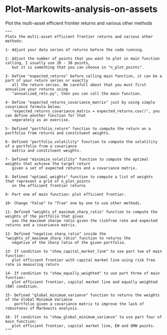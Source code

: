 # Plot-Markowits-analysis-on-assets
Plot the multi-asset efficient frontier returns and various other methods

    """
    Plots the multi-asset efficient frontier returns and various other methods:

    1- Adjust your data series of returns before the code running.

    2- Adjust the number of points that you want to plot in main function calling, I usually use 20 - 30 points,
       but it is something that you can choose in "n_plot_points".

    3- Define "expected_returns" before calling main function, it can be a part of your return series or exactly
       all the return series. Be carefull about that you must first annualize your returns using
       "annualized_rets.py", then you can call the main function.

    4- Define "expected_returns_covariance_matrix" just by using simple covariance formula below:
       "expected_returns_covariance_matrix = expected_returns.cov()", you can define another function for that
       seperately as an exercise.

    5- Defined "portfolio_return" function to compute the return on a portfolio from returns and constituent weights.

    6- Defined "portfolio_volatility" function to compute the volatility of a portfolio from a covariance
       matrix and constituent weights.

    7- Defined "minimize_volatility" function to compute the optimal weights that achieve the target return
       given a set of expected returns and a covariance matrix.

    8- Defined "optimal_weights" function to compute a list of weights that represent a grid of n_plot_points
       on the efficient frontier returns

    9- Part one of main function: plot efficient frontier.

    10- Change "False" to "True" one by one to use other methods.

    11- Defined "weights_of_maximum_sharp_ratio" function to compute the weights of the portfolio that gives
       you the maximum sharpe ratio given the riskfree rate and expected returns and a covariance matrix.

    12- Defined "negative_sharp_ratio" inside the "weights_of_maximum_sharp_ratio" function to returns the
       negative of the sharp ratio of the given portfolio.

    13- If condition to "show_capital_market_line" to use part two of main function:
       plot efficient frontier with capital market line using risk free rate in measuring return
    
    14- If condition to "show_equally_weighted" to use part three of main function:
       plot efficient frontier, capital market line and equally weighted (EW) condition.

    15- Defined "global_minimum_variance" function to returns the weights of the Global Minimum Variance
        portfolio given a covariance matrix to improve the lack of robustness of Markowits analysis.

    16- If condition to "show_global_minimum_variance" to use part four of main function:
       plot efficient frontier, capital market line, EW and GMW points.
    """
